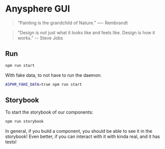 # Anysphere GUI

> “Painting is the grandchild of Nature.” ―- Rembrandt

> "Design is not just what it looks like and feels like. Design is how it works." -- Steve Jobs

## Run

```bash
npm run start
```

With fake data, to not have to run the daemon:

```bash
ASPHR_FAKE_DATA=true npm run start
```

## Storybook

To start the storybook of our components:

```bash
npm run storybook
```

In general, if you build a component, you should be able to see it in the storybook! Even better, if you can interact with it with kinda real, and it has tests!
